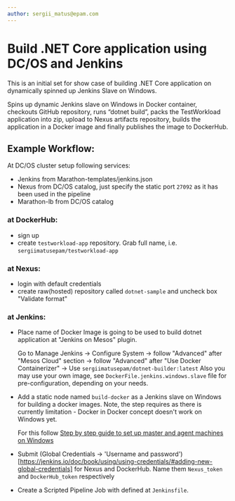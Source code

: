 ```yaml
---
author: sergii_matus@epam.com
---
```


# Build .NET Core application using DC/OS and Jenkins 
This is an initial set for show case of building .NET Core application on dynamically spinned up Jenkins Slave on Windows.


Spins up dynamic Jenkins slave on Windows in Docker container,
checkouts GitHub repository,
runs “dotnet build”, 
packs the TestWorkload application into zip, 
upload to Nexus artifacts repository, 
builds the application in a Docker image
and finally publishes the image to DockerHub.


## Example Workflow:
At DC/OS cluster setup following services:
- Jenkins from Marathon-templates/jenkins.json
- Nexus from DC/OS catalog, just specify the static port `27092` as it has been used in the pipeline
- Marathon-lb from DC/OS catalog

### at DockerHub:
- sign up
- create `testworkload-app` repository. Grab full name, i.e. `sergiimatusepam/testworkload-app`

### at Nexus: 
- login with default credentials
- create raw(hosted) repository called `dotnet-sample` and uncheck box "Validate format"

### at Jenkins: 
- Place name of Docker Image is going to be used to build dotnet application at "Jenkins on Mesos" plugin.

  Go to Manage Jenkins -> Configure System -> follow "Advanced" after "Mesos Cloud" section -> follow "Advanced" after "Use Docker Containerizer" -> Use `sergiimatusepam/dotnet-builder:latest`
  Also you may use your own image, see `DockerFile.jenkins.windows.slave` file for pre-configuration, depending on your needs.

- Add a static node named `build-docker` as a Jenkins slave on Windows for building a docker images. Note, the step requires as there is currently limitation - Docker in Docker concept doesn't work on Windows yet.
  
  For this follow [Step by step guide to set up master and agent machines on Windows](https://wiki.jenkins.io/display/JENKINS/Step+by+step+guide+to+set+up+master+and+agent+machines+on+Windows)

- Submit (Global Credentials -> 'Username and password')[https://jenkins.io/doc/book/using/using-credentials/#adding-new-global-credentials] for Nexus and DockerHub. Name them `Nexus_token` and `DockerHub_token` respectively

- Create a Scripted Pipeline Job with defined at `Jenkinsfile`. 
